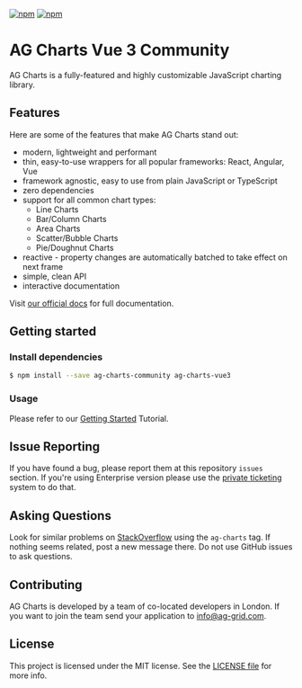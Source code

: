 [![npm](https://img.shields.io/npm/dm/ag-charts-vue3.svg)](https://www.npmjs.com/package/ag-charts-vue3)
[![npm](https://img.shields.io/npm/dt/ag-charts-vue3.svg)](https://www.npmjs.com/package/ag-charts-vue3)

# AG Charts Vue 3 Community

AG Charts is a fully-featured and highly customizable JavaScript charting library.

## Features

Here are some of the features that make AG Charts stand out:

-   modern, lightweight and performant
-   thin, easy-to-use wrappers for all popular frameworks: React, Angular, Vue
-   framework agnostic, easy to use from plain JavaScript or TypeScript
-   zero dependencies
-   support for all common chart types:
    -   Line Charts
    -   Bar/Column Charts
    -   Area Charts
    -   Scatter/Bubble Charts
    -   Pie/Doughnut Charts
-   reactive - property changes are automatically batched to take effect on next frame
-   simple, clean API
-   interactive documentation

Visit [our official docs](https://www.ag-grid.com/vue-charts/overview/?utm_source=ag-charts-readme&utm_medium=repository&utm_campaign=github) for full documentation.

## Getting started

### Install dependencies

```sh
$ npm install --save ag-charts-community ag-charts-vue3
```

### Usage

Please refer to our [Getting Started](https://www.ag-grid.com/vue-charts/getting-started/) Tutorial.

## Issue Reporting

If you have found a bug, please report them at this repository `issues` section. If you're using Enterprise version please use the [private ticketing](https://ag-grid.zendesk.com/) system to do that.

## Asking Questions

Look for similar problems on [StackOverflow](https://stackoverflow.com/questions/tagged/ag-charts) using the `ag-charts` tag. If nothing seems related, post a new message there. Do not use GitHub issues to ask questions.

## Contributing

AG Charts is developed by a team of co-located developers in London. If you want to join the team send your application to info@ag-grid.com.

## License

This project is licensed under the MIT license. See the [LICENSE file](./LICENSE.txt) for more info.
